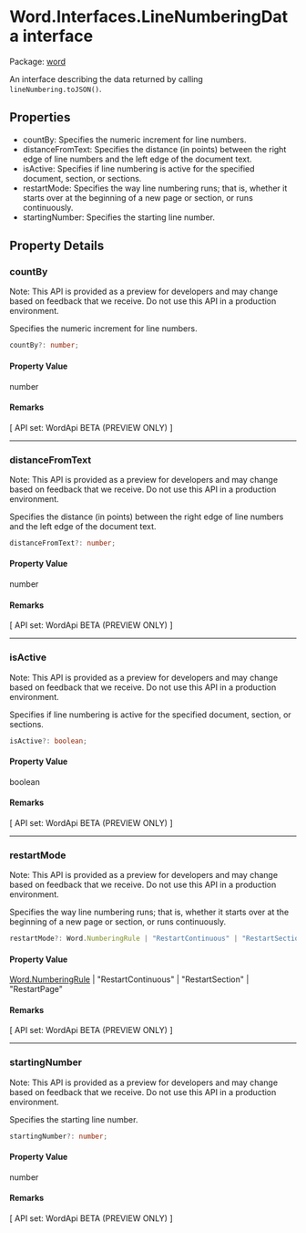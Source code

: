# Word.Interfaces.LineNumberingData interface

Package: [word](/en-us/javascript/api/word)

An interface describing the data returned by calling `lineNumbering.toJSON()`.

## Properties

- countBy: Specifies the numeric increment for line numbers.
- distanceFromText: Specifies the distance (in points) between the right edge of line numbers and the left edge of the document text.
- isActive: Specifies if line numbering is active for the specified document, section, or sections.
- restartMode: Specifies the way line numbering runs; that is, whether it starts over at the beginning of a new page or section, or runs continuously.
- startingNumber: Specifies the starting line number.

## Property Details

### countBy

Note: This API is provided as a preview for developers and may change based on feedback that we receive. Do not use this API in a production environment.

Specifies the numeric increment for line numbers.

```typescript
countBy?: number;
```

#### Property Value
number

#### Remarks
[ API set: WordApi BETA (PREVIEW ONLY) ]

---

### distanceFromText

Note: This API is provided as a preview for developers and may change based on feedback that we receive. Do not use this API in a production environment.

Specifies the distance (in points) between the right edge of line numbers and the left edge of the document text.

```typescript
distanceFromText?: number;
```

#### Property Value
number

#### Remarks
[ API set: WordApi BETA (PREVIEW ONLY) ]

---

### isActive

Note: This API is provided as a preview for developers and may change based on feedback that we receive. Do not use this API in a production environment.

Specifies if line numbering is active for the specified document, section, or sections.

```typescript
isActive?: boolean;
```

#### Property Value
boolean

#### Remarks
[ API set: WordApi BETA (PREVIEW ONLY) ]

---

### restartMode

Note: This API is provided as a preview for developers and may change based on feedback that we receive. Do not use this API in a production environment.

Specifies the way line numbering runs; that is, whether it starts over at the beginning of a new page or section, or runs continuously.

```typescript
restartMode?: Word.NumberingRule | "RestartContinuous" | "RestartSection" | "RestartPage";
```

#### Property Value
[Word.NumberingRule](/en-us/javascript/api/word/word.numberingrule) | "RestartContinuous" | "RestartSection" | "RestartPage"

#### Remarks
[ API set: WordApi BETA (PREVIEW ONLY) ]

---

### startingNumber

Note: This API is provided as a preview for developers and may change based on feedback that we receive. Do not use this API in a production environment.

Specifies the starting line number.

```typescript
startingNumber?: number;
```

#### Property Value
number

#### Remarks
[ API set: WordApi BETA (PREVIEW ONLY) ]